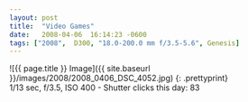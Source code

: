```yaml
---
layout: post
title:  "Video Games"
date:   2008-04-06  16:14:23 -0600
tags: ["2008",  D300, "18.0-200.0 mm f/3.5-5.6", Genesis]
---
```

![{{ page.title }} Image]({{ site.baseurl }}/images/2008/2008_0406_DSC_4052.jpg)
{: .prettyprint}  
1/13 sec, f/3.5, ISO 400 - Shutter clicks this day: 83